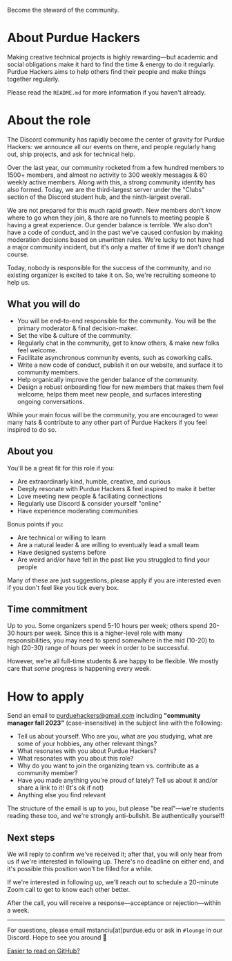 Become the steward of the community.

# About Purdue Hackers

Making creative technical projects is highly rewarding—but academic and social obligations make it hard to find the time & energy to do it regularly. Purdue Hackers aims to help others find their people and make things together regularly.

Please read the `README.md` for more information if you haven't already.

# About the role

The Discord community has rapidly become the center of gravity for Purdue Hackers: we announce all our events on there, and people regularly hang out, ship projects, and ask for technical help.

Over the last year, our community rocketed from a few hundred members to 1500+ members, and almost no activity to 300 weekly messages & 60 weekly active members. Along with this, a strong community identity has also formed. Today, we are the third-largest server under the "Clubs" section of the Discord student hub, and the ninth-largest overall.

We are not prepared for this much rapid growth. New members don't know where to go when they join, & there are no funnels to meeting people & having a great experience. Our gender balance is terrible. We also don't have a code of conduct, and in the past we've caused confusion by making moderation decisions based on unwritten rules. We're lucky to not have had a major community incident, but it's only a matter of time if we don't change course.

Today, nobody is responsible for the success of the community, and no existing organizer is excited to take it on. So, we're recruiting someone to help us.

## What you will do

- You will be end-to-end responsible for the community. You will be the primary moderator & final decision-maker.
- Set the vibe & culture of the community.
- Regularly chat in the community, get to know others, & make new folks feel welcome.
- Facilitate asynchronous community events, such as coworking calls.
- Write a new code of conduct, publish it on our website, and surface it to community members.
- Help organically improve the gender balance of the community.
- Design a robust onboarding flow for new members that makes them feel welcome, helps them meet new people, and surfaces interesting ongoing conversations.

While your main focus will be the community, you are encouraged to wear many hats & contribute to any other part of Purdue Hackers if you feel inspired to do so.

## About you

You'll be a great fit for this role if you:

- Are extraordinarly kind, humble, creative, and curious
- Deeply resonate with Purdue Hackers & feel inspired to make it better
- Love meeting new people & faciliating connections
- Regularly use Discord & consider yourself "online"
- Have experience moderating communities

Bonus points if you:

- Are technical or willing to learn
- Are a natural leader & are willing to eventually lead a small team
- Have designed systems before
- Are weird and/or have felt in the past like you struggled to find your people

Many of these are just suggestions; please apply if you are interested even if you don't feel like you tick every box.

## Time commitment

Up to you. Some organizers spend 5-10 hours per week; others spend 20-30 hours per week. Since this is a higher-level role with many responsibilities, you may need to spend somewhere in the mid (10-20) to high (20-30) range of hours per week in order to be successful.

However, we're all full-time students & are happy to be flexible. We mostly care that _some_ progress is happening every week.

# How to apply

Send an email to purduehackers@gmail.com including **"community manager fall 2023"** (case-insensitive) in the subject line with the following:

- Tell us about yourself. Who are you, what are you studying, what are some of your hobbies, any other relevant things?
- What resonates with you about Purdue Hackers?
- What resonates with you about this role?
- Why do you want to join the organizing team vs. contribute as a community member?
- Have you made anything you're proud of lately? Tell us about it and/or share a link to it! (It's ok if not)
- Anything else you find relevant

The structure of the email is up to you, but please "be real"—we're students reading these too, and we're strongly anti-bullshit. Be authentically yourself!

## Next steps

We will reply to confirm we've received it; after that, you will only hear from us if we're interested in following up. There's no deadline on either end, and it's possible this position won't be filled for a while.

If we're interested in following up, we'll reach out to schedule a 20-minute Zoom call to get to know each other better.

After the call, you will receive a response—acceptance or rejection—within a week.

---

For questions, please email mstanciu[at]purdue.edu or ask in `#lounge` in our Discord. Hope to see you around 💛

[Easier to read on GitHub?](https://github.com/purduehackers/organize/blob/main/directory/community-manager.md)
